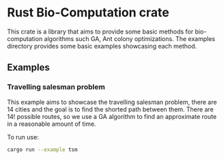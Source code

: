 # Rust Bio-Computation crate
This crate is a library that aims to provide some basic methods for bio-computation algorithms such GA, Ant colony optimizations.
The examples directory provides some basic examples showcasing each method.

## Examples
### Travelling salesman problem
This example aims to showcase the travelling salesman problem, there are 14 cities and the goal is to find the shorted path between them.
There are 14! possible routes, so we use a GA algorithm to find an approximate route in a reasonable amount of time.

To run use:
```bash
cargo run --example tsm
```